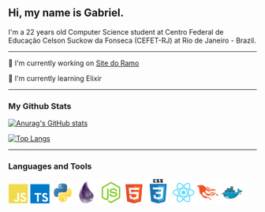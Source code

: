  

## **Hi, my name is Gabriel.** ## 

I'm a 22 years old Computer Science student at Centro Federal de Educação Celson Suckow da Fonseca (CEFET-RJ) at Rio de Janeiro - Brazil.  

***

🔭 I'm currently working on
[Site do Ramo](https://github.com/WolfByte-CEFET-RJ/Site_do_Ramo)

🌱 I'm currently learning Elixir


***

### **My Github Stats** ###


[![Anurag's GitHub stats](https://github-readme-stats.vercel.app/api?username=grocre&theme=prussian)](https://github.com/anuraghazra/github-readme-stats)

[![Top Langs](https://github-readme-stats.vercel.app/api/top-langs/?username=grocre&layout=compact&hide=jupyter%20Notebook,CSS&theme=prussian)](https://github.com/anuraghazra/github-readme-stats)

***

### **Languages and Tools** ###

<div style="display: inline_block">
 <img src=https://raw.githubusercontent.com/devicons/devicon/master/icons/javascript/javascript-plain.svg width='40' height='40'>
 <img src=https://raw.githubusercontent.com/devicons/devicon/master/icons/typescript/typescript-plain.svg width='40' height='40'>
 <img src=https://raw.githubusercontent.com/devicons/devicon/master/icons/python/python-original.svg width='45' height='45'>
 <img src=https://raw.githubusercontent.com/devicons/devicon/master/icons/elixir/elixir-original.svg width='45' height='45'>
 <img src=https://raw.githubusercontent.com/devicons/devicon/master/icons/nodejs/nodejs-original.svg width='45' height='45'>
 <img src=https://raw.githubusercontent.com/devicons/devicon/master/icons/html5/html5-original.svg width='40'height='40'>
 <img src=https://raw.githubusercontent.com/devicons/devicon/master/icons/css3/css3-original-wordmark.svg width='50'height='50'>
 <img src=https://raw.githubusercontent.com/devicons/devicon/master/icons/react/react-original.svg width='45' height='45'>
 <img src=https://raw.githubusercontent.com/devicons/devicon/master/icons/phoenix/phoenix-original.svg width='45' height='45'>
 <img src=https://raw.githubusercontent.com/devicons/devicon/master/icons/docker/docker-original.svg width='45' height='45'>
</div>



